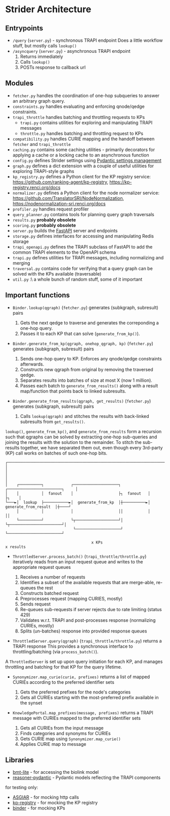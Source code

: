 # Strider Architecture

## Entrypoints

* `/query` (`server.py`) - synchronous TRAPI endpoint
  Does a little workflow stuff, but mostly calls `lookup()`
* `/asyncquery` (`server.py`) - asynchronous TRAPI endpoint
  1. Returns immediately
  2. Calls `lookup()`
  3. POSTs response to callback url

## Modules

* `fetcher.py` handles the coordination of one-hop subqueries to answer an arbitrary graph query.
* `constraints.py` handles evaluating and enforcing qnode/qedge constraints.
* `trapi_throttle` handles batching and throttling requests to KPs
  * `trapi.py` contains utilities for exploring and manipulating TRAPI messages
  * `throttle.py` handles batching and throttling request to KPs
* `compatibility.py` handles CURIE mapping and the handoff between `fetcher` and `trapi_throttle`
* `caching.py` contains some caching utilities - primarily decorators for applying a cache or a locking cache to an asynchronous function
* `config.py` defines Strider settings using [Pydantic settings management](https://pydantic-docs.helpmanual.io/usage/settings/)
* `graph.py` defines a dict extension with a couple of useful utilities for exploring TRAPI-style graphs
* `kp_registry.py` defines a Python client for the KP registry service: https://github.com/ranking-agent/kp-registry, https://kp-registry.renci.org/docs
* `normalizer.py` defines a Python client for the node normalizer service: https://github.com/TranslatorSRI/NodeNormalization, https://nodenormalization-sri.renci.org/docs
* `profiler.py` handles request profiler
* `query_planner.py` contains tools for planning query graph traversals
* `results.py` **probably obsolete**
* `scoring.py` **probably obsolete**
* `server.py` builds the [FastAPI](https://fastapi.tiangolo.com/) server and endpoints
* `storage.py` defines interfaces for accessing and manipulating Redis storage
* `trapi_openapi.py` defines the TRAPI subclass of FastAPI to add the common TRAPI elements to the OpenAPI schema
* `trapi.py` defines utilities for TRAPI messages, including normalizing and merging
* `traversal.py` contains code for verifying that a query graph can be solved with the KPs available (traversable)
* `util.py` :\ a whole bunch of random stuff, some of it important

## Important functions

* `Binder.lookup(qgraph)` (`fetcher.py`) generates (subkgraph, subresult) pairs
  1. Gets the next qedge to traverse and generates the correponding a one-hop query.
  2. Passes it to each KP that can solve (`generate_from_kp()`).

* `Binder.generate_from_kp(qgraph, onehop_qgraph, kp)` (`fetcher.py`) generates (subkgraph, subresult) pairs
  1. Sends one-hop query to KP. Enforces any qnode/qedge constraints afterwards.
  2. Constructs new qgraph from original by removing the traversed qedge.
  3. Separates results into batches of size at most X (now 1 million).
  4. Passes each batch to `generate_from_results()` along with a result map/function that points back to linked subresults.

* `Binder.generate_from_results(qgraph, get_results)` (`fetcher.py`) generates (subkgraph, subresult) pairs
  1. Calls `lookup(qgraph)` and stitches the results with back-linked subresults from `get_results()`.

`lookup()`, `generate_from_kp()`, and `generate_from_results` form a recursion such that qgraphs can be solved by extracting one-hop sub-queries and joining the results with the solution to the remainder.
To stitch the sub-results together, we have separated them out, even though every 3rd-party (KP) call works on batches of such one-hop bits.

```text
┌─────────────────────────────────────────────────────────────────────────────────────────────┐
│                                                                                             │
│                                                                                             │
│    ┌──────────┐            ┌────────────────────┐            ┌────────────────────────┐     │
│    │          │  fanout    │                    ├┐  fanout   │                        ├┐    │
└───►│  lookup  ├───────────►│  generate_from_kp  │┼──────────►│  generate_from_result  │┼────┘
     │          │            │                    ││           │                        ││
     └──────────┘            └┬───────────────────┘│           └┬───────────────────────┘│
                              └────────────────────┘            └────────────────────────┘

                                      x KPs                              x results
```
* `ThrottledServer.process_batch()` (`trapi_throttle/throttle.py`) iteratively reads from an input request queue and writes to the appropriate request queues
  1. Receives a number of requests
  2. Identifies a subset of the available requests that are merge-able, re-queues the rest
  3. Constructs batched request
  4. Preprocesses request (mapping CURIES, mostly)
  5. Sends request
  6. Re-queues sub-requests if server rejects due to rate limiting (status 429)
  7. Validates w.r.t. TRAPI and post-processes response (normalizing CURIEs, mostly)
  8. Splits (un-batches) response into provided response queues

* `ThrottledServer.query(qgraph)` (`trapi_throttle/throttle.py`) returns a TRAPI response
  This provides a synchronous interface to throttling/batching (via `process_batch()`).

A `ThrottledServer` is set up upon query initiation for each KP, and manages throttling and batching for that KP for the query lifetime.

* `Synonymizer.map_curie(curie, prefixes)` returns a list of mapped CURIEs according to the preferred identifier sets
  1. Gets the preferred prefixes for the node's categories
  2. Gets all CURIEs starting with the most-preferred prefix available in the synset

* `KnowledgePortal.map_prefixes(message, prefixes)` returns a TRAPI message with CURIEs mapped to the preferred identifier sets
  1. Gets all CURIEs from the input message
  2. Finds categories and synonyms for CURIEs
  3. Gets CURIE map using `Synonymizer.map_curie()`
  4. Applies CURIE map to message

## Libraries

* [bmt-lite](https://github.com/patrickkwang/bmt-lite) - for accessing the biolink model
* [reasoner-pydantic](https://github.com/TranslatorSRI/reasoner-pydantic) - Pydantic models reflecting the TRAPI components

for testing only:
* [ASGIAR](https://github.com/patrickkwang/asgiar) - for mocking http calls
* [kp-registry](https://github.com/ranking-agent/kp-registry) - for mocking the KP registry
* [binder](https://github.com/TranslatorSRI/binder) - for mocking KPs
